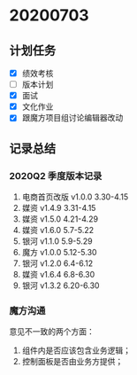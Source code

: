# 20200703

## 计划任务

- [x] 绩效考核
- [ ] 版本计划
- [x] 面试
- [x] 文化作业
- [x] 跟魔方项目组讨论编辑器改动

## 记录总结

### 2020Q2 季度版本记录

1. 电商首页改版 v1.0.0 3.30-4.15
2. 媒资 v1.4.9 3.31-4.15
3. 媒资 v1.5.0 4.21-4.29
4. 媒资 v1.6.0 5.7-5.22
5. 银河 v1.1.0 5.9-5.29
6. 魔方 v1.0.0 5.12-5.30
7. 银河 v1.2.0 6.4-6.12
8. 媒资 v1.6.4 6.8-6.30
9. 银河 v1.3.2 6.20-6.30

### 魔方沟通

意见不一致的两个方面：

1. 组件内是否应该包含业务逻辑；
2. 控制面板是否由业务方提供；
